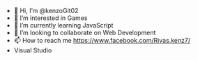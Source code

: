 - 👋 Hi, I’m @kenzoGit02
- 👀 I’m interested in Games
- 🌱 I’m currently learning JavaScript
- 💞️ I’m looking to collaborate on Web Development
- 📫 How to reach me https://www.facebook.com/Rivas.kenz7/
- Visual Studio

<!---
kenzoGit02/kenzoGit02 is a ✨ special ✨ repository because its `README.md` (this file) appears on your GitHub profile.
You can click the Preview link to take a look at your changes.
--->
